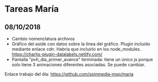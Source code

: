 # Tareas María

## 08/10/2018

* Cambio nomenclatura archivos
* Gráfico del aside con datos sobre la línea del gráfico. 
Plugin incluído mediante enlace cdn. Habría que incluirlo en los node_modules.
https://chartjs-plugin-datalabels.netlify.com/
* Pantalla "pvh_dia_primer_avance" terminada: tiene un único js porque solo tiene 3 animaciones diferentes asociadas. Se puede cambiar.

Enlace trabajo del día: https://github.com/spinmedia-msp/maria





